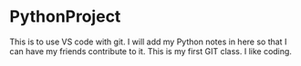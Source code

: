 # PythonProject
This is to use VS code with git.
I will add my Python notes in here so that I can have my friends contribute to it.
This is my first GIT class. I like coding.
